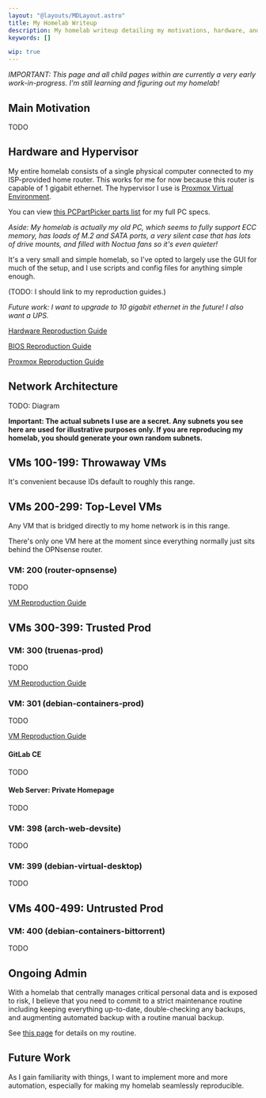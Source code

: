 ```yaml
---
layout: "@layouts/MDLayout.astro"
title: My Homelab Writeup
description: My homelab writeup detailing my motivations, hardware, and full setup.
keywords: []

wip: true
---
```


*IMPORTANT: This page and all child pages within are currently a very early work-in-progress. I'm still learning and figuring out my homelab!*

## Main Motivation

TODO

## Hardware and Hypervisor

My entire homelab consists of a single physical computer connected to my ISP-provided home router. This works for me for now because this router is capable of 1 gigabit ethernet. The hypervisor I use is [Proxmox Virtual Environment](https://www.proxmox.com/en/products/proxmox-virtual-environment/overview).

You can view [this PCPartPicker parts list](https://au.pcpartpicker.com/user/simshadows/saved/Xq9ZFT) for my full PC specs.

*Aside: My homelab is actually my old PC, which seems to fully support ECC memory, has loads of M.2 and SATA ports, a very silent case that has lots of drive mounts, and filled with Noctua fans so it's even quieter!*

It's a very small and simple homelab, so I've opted to largely use the GUI for much of the setup, and I use scripts and config files for anything simple enough.

(TODO: I should link to my reproduction guides.)

*Future work: I want to upgrade to 10 gigabit ethernet in the future! I also want a UPS.*

[Hardware Reproduction Guide](./reproduction/hardware/)

[BIOS Reproduction Guide](./reproduction/bios/)

[Proxmox Reproduction Guide](./reproduction/proxmox/)

## Network Architecture

TODO: Diagram

**Important: The actual subnets I use are a secret. Any subnets you see here are used for illustrative purposes only. If you are reproducing my homelab, you should generate your own random subnets.**

## VMs 100-199: Throwaway VMs

It's convenient because IDs default to roughly this range.

## VMs 200-299: Top-Level VMs

Any VM that is bridged directly to my home network is in this range.

There's only one VM here at the moment since everything normally just sits behind the OPNsense router.

### VM: 200 (router-opnsense)

TODO

[VM Reproduction Guide](./reproduction/opnsense/)

## VMs 300-399: Trusted Prod

### VM: 300 (truenas-prod)

TODO

[VM Reproduction Guide](./reproduction/truenas/)

### VM: 301 (debian-containers-prod)

TODO

[VM Reproduction Guide](./reproduction/container-hosts/)

#### GitLab CE

TODO

#### Web Server: Private Homepage

TODO

### VM: 398 (arch-web-devsite)

TODO

### VM: 399 (debian-virtual-desktop)

TODO

## VMs 400-499: Untrusted Prod

### VM: 400 (debian-containers-bittorrent)

TODO

## Ongoing Admin

With a homelab that centrally manages critical personal data and is exposed to risk, I believe that you need to commit to a strict maintenance routine including keeping everything up-to-date, double-checking any backups, and augmenting automated backup with a routine manual backup.

See [this page](./ongoing-admin/) for details on my routine.

## Future Work

As I gain familiarity with things, I want to implement more and more automation, especially for making my homelab seamlessly reproducible.

